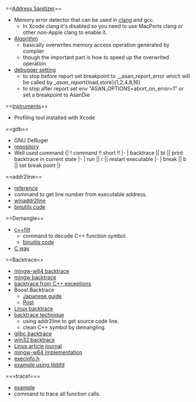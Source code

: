 ==[Address Sanitizer](https://code.google.com/p/address-sanitizer/)==
* Memory error detector that can be used in [clang](http://clang.llvm.org/docs/AddressSanitizer.html) and gcc.
  * In Xcode clang it's disabled so you need to use MacPorts clang or other non-Apple clang to enable it.
* [Algorithm](https://code.google.com/p/address-sanitizer/wiki/AddressSanitizerAlgorithm)
  * basically overwrites memory access operation generated by compiler
  * though the important part is how to speed up the overwrited operation
* [debugger setting](https://code.google.com/p/address-sanitizer/wiki/AddressSanitizer#gdb)
  * to stop before report set breakpoint to __asan_report_error which will be called by __asan_report_{load,store}{1,2,4,8,16}
  * to stop after report set env "ASAN_OPTIONS=abort_on_error=1" or set a breakpoint to AsanDie

==[Instruments](http://developer.apple.com/library/mac/documentation/DeveloperTools/Conceptual/InstrumentsUserGuide/Introduction/Introduction.html)==
* Profiling tool installed with Xcode

==gdb==
* GNU DeBuger
* [repository](http://sourceware.org/git/?p=gdb.git)
* Well used command
{|
! command !! short !!
|-
| backtrace || bt || print backtrace in current state
|-
| run || r || restart executable
|-
| break || b || set break point 
|}

==addr2line==
* [reference](http://linux.die.net/man/1/addr2line)
* command to get line number from executable address.
* [winaddr2line](https://code.google.com/p/winaddr2line/)
* [binutils code](http://sourceware.org/git/?p=binutils.git;a=blob;f=binutils/addr2line.c)

==Demangle==
* [c++filt](http://sourceware.org/binutils/docs-2.16/binutils/c_002b_002bfilt.html)
  * command to decode C++ function symbol.
  * [binutils code](http://sourceware.org/git/?p=binutils.git;a=blob;f=binutils/cxxfilt.c)
* [C way](http://0xcc.net/blog/archives/000095.html)

==Backtrace==
* [mingw-w64 backtrace](http://www.mail-archive.com/mingw-w64-public@lists.sourceforge.net/msg02159.html)
* [mingw backtrace](https://code.google.com/p/backtrace-mingw/)
* [backtrace from C++ exceptions](http://d.hatena.ne.jp/rti7743/20110109/1294605380)
* Boost.Backtrace
  * [Japanese guide](http://d.hatena.ne.jp/faith_and_brave/20101022/1287731209)
  * [Post](http://article.gmane.org/gmane.comp.lib.boost.devel/209982)
* [Linux backtrace](http://xtargets.com/2010/08/11/generate-c-backtrace-under-linux/)
* [backtrace technique](http://0xcc.net/blog/archives/000067.html)
  * using addr2line to get source code line.
  * clean C++ symbol by demangling.
* [glibc backtrace](http://www.gnu.org/software/libc/manual/html_node/Backtraces.html)
* [win32 backtrace](http://stackoverflow.com/questions/5693192/win32-backtrace-from-c-code)
* [Linux article journal](http://www.linuxjournal.com/article/6391)
* [mingw-w64 implementation](http://sourceforge.net/apps/trac/mingw-w64/browser/experimental/backtrace/backtrace.c)
* [execinfo.h](http://sourceforge.net/apps/trac/mingw-w64/browser/experimental/backtrace/execinfo.h)
* [example using libbfd](http://0xcc.net/blog/archives/000073.html)

===tracef===
* [example](http://binary.nahi.to/tracef/)
* command to trace all function calls.